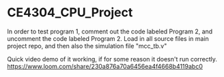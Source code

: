 # CE4304_CPU_Project


In order to test program 1, comment out the code labeled Program 2, and uncomment the code labeled Program 2. Load in all source files in main project repo, and then also the simulation file "mcc_tb.v"

Quick video demo of it working, if for some reason it doesn't run correctly.
https://www.loom.com/share/230a876a70a6456ea4f4668b4119abc0
